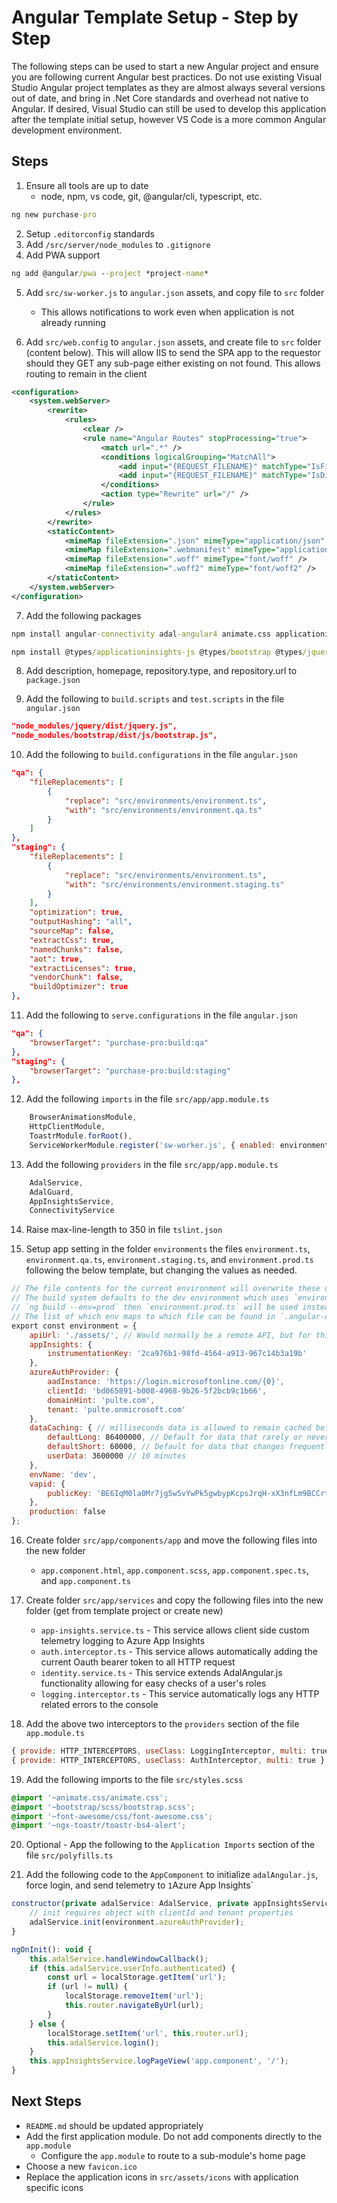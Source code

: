 # Angular Template Setup - Step by Step

The following steps can be used to start a new Angular project and ensure you are following current Angular best practices.  Do not use existing Visual Studio Angular project templates as they are almost always several versions out of date, and bring in .Net Core standards and overhead not native to Angular.  If desired, Visual Studio can still be used to develop this application after the template initial setup, however VS Code is a more common Angular development environment.

## Steps

1. Ensure all tools are up to date
   * node, npm, vs code, git, @angular/cli, typescript, etc.

```cmd
ng new purchase-pro
```

2. Setup `.editorconfig` standards
3. Add `/src/server/node_modules` to `.gitignore`
4. Add PWA support

```cmd
ng add @angular/pwa --project *project-name*
```

5. Add `src/sw-worker.js` to `angular.json` assets, and copy file to `src` folder
   * This allows notifications to work even when application is not already running

6. Add `src/web.config` to `angular.json` assets, and create file to `src` folder (content below).  This will allow IIS to send the SPA app to the requestor should they GET any sub-page either existing on not found.  This allows routing to remain in the client

```xml
<configuration>
    <system.webServer>
        <rewrite>
            <rules>
                <clear />
                <rule name="Angular Routes" stopProcessing="true">
                    <match url=".*" />
                    <conditions logicalGrouping="MatchAll">
                        <add input="{REQUEST_FILENAME}" matchType="IsFile" negate="true" />
                        <add input="{REQUEST_FILENAME}" matchType="IsDirectory" negate="true" />
                    </conditions>
                    <action type="Rewrite" url="/" />
                </rule>
            </rules>
        </rewrite>
        <staticContent>
            <mimeMap fileExtension=".json" mimeType="application/json" />
            <mimeMap fileExtension=".webmanifest" mimeType="application/json" />
            <mimeMap fileExtension=".woff" mimeType="font/woff" />
            <mimeMap fileExtension=".woff2" mimeType="font/woff2" />
        </staticContent>
    </system.webServer>
</configuration>
```

7. Add the following packages

```cmd
npm install angular-connectivity adal-angular4 animate.css applicationinsights-js bootstrap font-awesome jquery ngx-toastr

npm install @types/applicationinsights-js @types/bootstrap @types/jquery --save-dev
```

8. Add description, homepage, repository.type, and repository.url to `package.json`

9. Add the following to `build.scripts` and `test.scripts` in the file `angular.json`

```json
"node_modules/jquery/dist/jquery.js",
"node_modules/bootstrap/dist/js/bootstrap.js",
```

10. Add the following to `build.configurations` in the file `angular.json`

```json
"qa": {
    "fileReplacements": [
        {
            "replace": "src/environments/environment.ts",
            "with": "src/environments/environment.qa.ts"
        }
    ]
},
"staging": {
    "fileReplacements": [
        {
            "replace": "src/environments/environment.ts",
            "with": "src/environments/environment.staging.ts"
        }
    ],
    "optimization": true,
    "outputHashing": "all",
    "sourceMap": false,
    "extractCss": true,
    "namedChunks": false,
    "aot": true,
    "extractLicenses": true,
    "vendorChunk": false,
    "buildOptimizer": true
},
```

11. Add the following to `serve.configurations` in the file `angular.json`

```json
"qa": {
    "browserTarget": "purchase-pro:build:qa"
},
"staging": {
    "browserTarget": "purchase-pro:build:staging"
},
```

12. Add the following `imports` in the file `src/app/app.module.ts`

```js
    BrowserAnimationsModule,
    HttpClientModule,
    ToastrModule.forRoot(),
    ServiceWorkerModule.register('sw-worker.js', { enabled: environment.production }) // Replaced ngsw-worker.js to add ability to open application from notification
```

13. Add the following `providers` in the file `src/app/app.module.ts`

```js
    AdalService,
    AdalGuard,
    AppInsightsService,
    ConnectivityService
```

14. Raise max-line-length to 350 in file `tslint.json`

15. Setup app setting in the folder `environments` the files `environment.ts`, `environment.qa.ts`, `environment.staging.ts`, and `environment.prod.ts` following the below template, but changing the values as needed.

```js
// The file contents for the current environment will overwrite these during build.
// The build system defaults to the dev environment which uses `environment.ts`, but if you do
// `ng build --env=prod` then `environment.prod.ts` will be used instead.
// The list of which env maps to which file can be found in `.angular-cli.json`.
export const environment = {
    apiUrl: './assets/', // Would normally be a remote API, but for this demo we are using local JSON files
    appInsights: {
        instrumentationKey: '2ca976b1-98fd-4564-a913-967c14b3a19b'
    },
    azureAuthProvider: {
        aadInstance: 'https://login.microsoftonline.com/{0}',
        clientId: 'bd065891-b008-4968-9b26-5f2bcb9c1b66',
        domainHint: 'pulte.com',
        tenant: 'pulte.onmicrosoft.com'
    },
    dataCaching: { // milliseconds data is allowed to remain cached before next request for that data re-retrieves it from the remote data source
        defaultLong: 86400000, // Default for data that rarely or never changes such as a list of states (one day)
        defaultShort: 60000, // Default for data that changes frequently, but still worth caching (one minute)
        userData: 3600000 // 10 minutes
    },
    envName: 'dev',
    vapid: {
        publicKey: 'BE6IqM0la0Mr7jg5w5vYwPk5gwbypKcpsJrqH-xX3nfLm9BCCrt2EDCyMZH7yZYFDGtGxtCgZqCgnGeuJehndoc'
    },
    production: false
};
```

16. Create folder `src/app/components/app` and move the following files into the new folder
    * `app.component.html`, `app.component.scss`, `app.component.spec.ts`, and `app.component.ts`

17. Create folder `src/app/services` and copy the following files into the new folder (get from template project or create new)
    * `app-insights.service.ts` - This service allows client side custom telemetry logging to Azure App Insights
    * `auth.interceptor.ts` - This service allows automatically adding the current Oauth bearer token to all HTTP request
    * `identity.service.ts` - This service extends AdalAngular.js functionality allowing for easy checks of a user's roles
    * `logging.interceptor.ts` - This service automatically logs any HTTP related errors to the console

18. Add the above two interceptors to the `providers` section of the file `app.module.ts`

```js
{ provide: HTTP_INTERCEPTORS, useClass: LoggingInterceptor, multi: true }, // Time how long each http requests takes
{ provide: HTTP_INTERCEPTORS, useClass: AuthInterceptor, multi: true } // Add token to all API requests
```

19. Add the following imports to the file `src/styles.scss`

```css
@import '~animate.css/animate.css';
@import '~bootstrap/scss/bootstrap.scss';
@import '~font-awesome/css/font-awesome.css';
@import '~ngx-toastr/toastr-bs4-alert';
```

20. Optional - App the following to the `Application Imports` section of the file `src/polyfills.ts`

21. Add the following code to the `AppComponent` to initialize `adalAngular.js`, force login, and send telemetry to `1`Azure App Insights`

```js
constructor(private adalService: AdalService, private appInsightsService: AppInsightsService, private router: Router) {
    // init requires object with clientId and tenant properties
    adalService.init(environment.azureAuthProvider);
}

ngOnInit(): void {
    this.adalService.handleWindowCallback();
    if (this.adalService.userInfo.authenticated) {
        const url = localStorage.getItem('url');
        if (url != null) {
            localStorage.removeItem('url');
            this.router.navigateByUrl(url);
        }
    } else {
        localStorage.setItem('url', this.router.url);
        this.adalService.login();
    }
    this.appInsightsService.logPageView('app.component', '/');
}
```

## Next Steps

  * `README.md` should be updated appropriately
  * Add the first application module.  Do not add components directly to the `app.module`
    * Configure the `app.module` to route to a sub-module's home page
  * Choose a new `favicon.ico`
  * Replace the application icons in `src/assets/icons` with application specific icons
